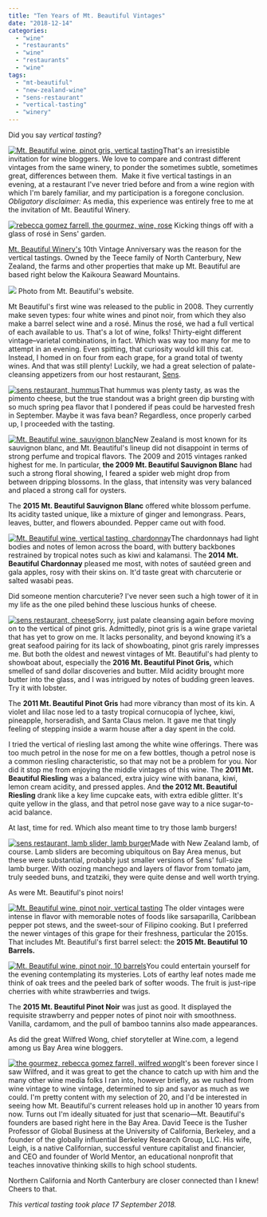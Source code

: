 ```yaml
---
title: "Ten Years of Mt. Beautiful Vintages"
date: "2018-12-14"
categories:
  - "wine"
  - "restaurants"
  - "wine"
  - "restaurants"
  - "wine"
tags:
  - "mt-beautiful"
  - "new-zealand-wine"
  - "sens-restaurant"
  - "vertical-tasting"
  - "winery"
---
```


Did you say _vertical tasting_?

[![Mt. Beautiful wine, pinot gris, vertical tasting](http://s3.amazonaws.com/thegourmez-wpmedia/2018/11/2018-Mt-Beautiful-17-396x500.jpg)](http://s3.amazonaws.com/thegourmez-wpmedia/2018/11/2018-Mt-Beautiful-17.jpg)That's an irresistible invitation for wine bloggers. We love to compare and contrast different vintages from the same winery, to ponder the sometimes subtle, sometimes great, differences between them.  Make it five vertical tastings in an evening, at a restaurant I've never tried before and from a wine region with which I'm barely familiar, and my participation is a foregone conclusion. _Obligatory disclaimer:_ As media, this experience was entirely free to me at the invitation of Mt. Beautiful Winery.




<div class="caption">

[![rebecca gomez farrell, the gourmez, wine, rose](http://s3.amazonaws.com/thegourmez-wpmedia/2018/11/2018-Mt-Beautiful-03-375x500.jpg)](http://s3.amazonaws.com/thegourmez-wpmedia/2018/11/2018-Mt-Beautiful-03.jpg) Kicking things off with a glass of rosé in Sens' garden.</div>


[Mt. Beautiful Winery's](https://mtbeautiful.co.nz/) 10th Vintage Anniversary was the reason for the vertical tastings. Owned by the Teece family of North Canterbury, New Zealand, the farms and other properties that make up Mt. Beautiful are based right below the Kaikoura Seaward Mountains.




<div class="caption">

[![](http://s3.amazonaws.com/thegourmez-wpmedia/2018/12/mt-beautiful-stock-500x334.jpg)](http://s3.amazonaws.com/thegourmez-wpmedia/2018/11/mt-beautiful-stock.jpg) Photo from Mt. Beautiful's website.</div>


Mt Beautiful's first wine was released to the public in 2008. They currently make seven types: four white wines and pinot noir, from which they also make a barrel select wine and a rosé. Minus the rosé, we had a full vertical of each available to us. That's a lot of wine, folks! Thirty-eight different vintage­­–varietal combinations, in fact. Which was way too many for me to attempt in an evening. Even spitting, that curiosity would kill this cat. Instead, I homed in on four from each grape, for a grand total of twenty wines. And that was still plenty! Luckily, we had a great selection of palate-cleansing appetizers from our host restaurant, [Sens](http://www.sens-sf.com/).

[![sens restaurant, hummus](http://s3.amazonaws.com/thegourmez-wpmedia/2018/11/2018-Mt-Beautiful-04-375x500.jpg)](http://s3.amazonaws.com/thegourmez-wpmedia/2018/11/2018-Mt-Beautiful-04.jpg)That hummus was plenty tasty, as was the pimento cheese, but the true standout was a bright green dip bursting with so much spring pea flavor that I pondered if peas could be harvested fresh in September. Maybe it was fava bean? Regardless, once properly carbed up, I proceeded with the tasting.

[![Mt. Beautiful wine, sauvignon blanc](http://s3.amazonaws.com/thegourmez-wpmedia/2018/11/2018-Mt-Beautiful-12-295x500.jpg)](http://s3.amazonaws.com/thegourmez-wpmedia/2018/11/2018-Mt-Beautiful-12.jpg)New Zealand is most known for its sauvignon blanc, and Mt. Beautiful's lineup did not disappoint in terms of strong perfume and tropical flavors. The 2009 and 2015 vintages ranked highest for me. In particular, **the 2009 Mt. Beautiful Sauvignon Blanc** had such a strong floral showing, I feared a spider web might drop from between dripping blossoms. In the glass, that intensity was very balanced and placed a strong call for oysters.

The **2015 Mt. Beautiful Sauvignon Blanc** offered white blossom perfume. Its acidity tasted unique, like a mixture of ginger and lemongrass. Pears, leaves, butter, and flowers abounded. Pepper came out with food.

[![Mt. Beautiful wine, vertical tasting, chardonnay](http://s3.amazonaws.com/thegourmez-wpmedia/2018/11/2018-Mt-Beautiful-19-466x500.jpg)](http://s3.amazonaws.com/thegourmez-wpmedia/2018/11/2018-Mt-Beautiful-19.jpg)The chardonnays had light bodies and notes of lemon across the board, with buttery backbones restrained by tropical notes such as kiwi and kalamansi. The **2014 Mt. Beautiful Chardonnay** pleased me most, with notes of sautéed green and gala apples, rosy with their skins on. It'd taste great with charcuterie or salted wasabi peas.

Did someone mention charcuterie? I've never seen such a high tower of it in my life as the one piled behind these luscious hunks of cheese.

[![sens restaurant, cheese](http://s3.amazonaws.com/thegourmez-wpmedia/2018/11/2018-Mt-Beautiful-09-404x500.jpg)](http://s3.amazonaws.com/thegourmez-wpmedia/2018/11/2018-Mt-Beautiful-09.jpg)Sorry, just palate cleansing again before moving on to the vertical of pinot gris. Admittedly, pinot gris is a wine grape varietal that has yet to grow on me. It lacks personality, and beyond knowing it’s a great seafood pairing for its lack of showboating, pinot gris rarely impresses me. But both the oldest and newest vintages of Mt. Beautiful's had plenty to showboat about, especially the **2016 Mt. Beautiful Pinot Gris,** which smelled of sand dollar discoveries and butter. Mild acidity brought more butter into the glass, and I was intrigued by notes of budding green leaves. Try it with lobster.

The **2011 Mt. Beautiful Pinot Gris** had more vibrancy than most of its kin. A violet and lilac nose led to a tasty tropical cornucopia of lychee, kiwi, pineapple, horseradish, and Santa Claus melon. It gave me that tingly feeling of stepping inside a warm house after a day spent in the cold.

I tried the vertical of riesling last among the white wine offerings. There was too much petrol in the nose for me on a few bottles, though a petrol nose is a common riesling characteristic, so that may not be a problem for you. Nor did it stop me from enjoying the middle vintages of this wine. The **2011 Mt. Beautiful Riesling** was a balanced, extra juicy wine with banana, kiwi, lemon cream acidity, and pressed apples. And **the 2012 Mt. Beautiful Riesling** drank like a key lime cupcake eats, with extra edible glitter. It's quite yellow in the glass, and that petrol nose gave way to a nice sugar-to-acid balance.

At last, time for red. Which also meant time to try those lamb burgers!

[![sens restaurant, lamb slider, lamb burger](http://s3.amazonaws.com/thegourmez-wpmedia/2018/11/2018-Mt-Beautiful-06-500x372.jpg)](http://s3.amazonaws.com/thegourmez-wpmedia/2018/11/2018-Mt-Beautiful-06.jpg)Made with New Zealand lamb, of course. Lamb sliders are becoming ubiquitous on Bay Area menus, but these were substantial, probably just smaller versions of Sens' full-size lamb burger. With oozing manchego and layers of flavor from tomato jam, truly seeded buns, and tzatziki, they were quite dense and well worth trying.

As were Mt. Beautiful's pinot noirs!

[![Mt. Beautiful wine, pinot noir, vertical tasting](http://s3.amazonaws.com/thegourmez-wpmedia/2018/11/2018-Mt-Beautiful-23-500x341.jpg)](http://s3.amazonaws.com/thegourmez-wpmedia/2018/11/2018-Mt-Beautiful-23.jpg) The older vintages were intense in flavor with memorable notes of foods like sarsaparilla, Caribbean pepper pot stews, and the sweet-sour of Filipino cooking. But I preferred the newer vintages of this grape for their freshness, particular the 2015s. That includes Mt. Beautiful's first barrel select: the **2015 Mt. Beautiful 10 Barrels.**

[![Mt. Beautiful wine, pinot noir, 10 barrels](http://s3.amazonaws.com/thegourmez-wpmedia/2018/11/2018-Mt-Beautiful-20-352x500.jpg)](http://s3.amazonaws.com/thegourmez-wpmedia/2018/11/2018-Mt-Beautiful-20.jpg)You could entertain yourself for the evening contemplating its mysteries. Lots of earthy leaf notes made me think of oak trees and the peeled bark of softer woods. The fruit is just-ripe cherries with white strawberries and twigs.

The **2015 Mt. Beautiful Pinot Noir** was just as good. It displayed the requisite strawberry and pepper notes of pinot noir with smoothness. Vanilla, cardamom, and the pull of bamboo tannins also made appearances.

As did the great Wilfred Wong, chief storyteller at Wine.com, a legend among us Bay Area wine bloggers.

[![the gourmez, rebecca gomez farrell, wilfred wong](http://s3.amazonaws.com/thegourmez-wpmedia/2018/11/2018-Mt-Beautiful-11-500x375.jpg)](http://s3.amazonaws.com/thegourmez-wpmedia/2018/11/2018-Mt-Beautiful-11.jpg)It's been forever since I saw Wilfred, and it was great to get the chance to catch up with him and the many other wine media folks I ran into, however briefly, as we rushed from wine vintage to wine vintage, determined to sip and savor as much as we could. I'm pretty content with my selection of 20, and I'd be interested in seeing how Mt. Beautiful's current releases hold up in another 10 years from now. Turns out I'm ideally situated for just that scenario—Mt. Beautiful's founders are based right here in the Bay Area. David Teece is the Tusher Professor of Global Business at the University of California, Berkeley, and a founder of the globally influential Berkeley Research Group, LLC. His wife, Leigh, is a native Californian, successful venture capitalist and financier, and CEO and founder of World Mentor, an educational nonprofit that teaches innovative thinking skills to high school students.

Northern California and North Canterbury are closer connected than I knew! Cheers to that.

_This vertical tasting took place 17 September 2018._
